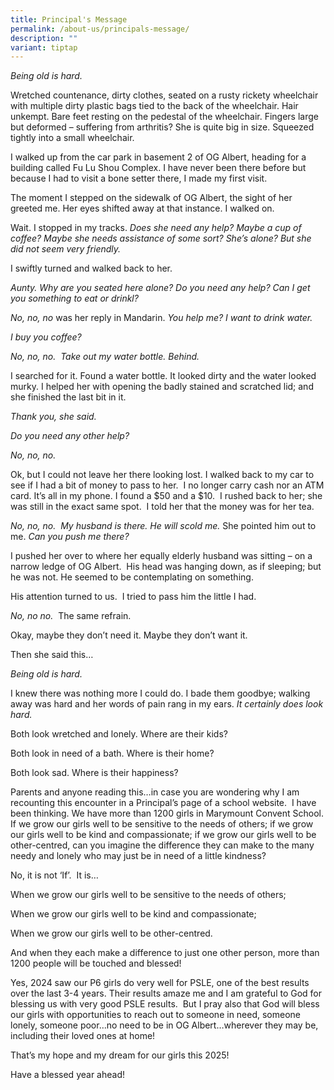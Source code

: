 ```yaml
---
title: Principal's Message
permalink: /about-us/principals-message/
description: ""
variant: tiptap
---
```

<p><em>Being old is hard.</em>&nbsp;</p>
<p>Wretched countenance, dirty clothes, seated on a rusty rickety wheelchair
with multiple dirty plastic bags tied to the back of the wheelchair. Hair
unkempt. Bare feet resting on the pedestal of the wheelchair. Fingers large
but deformed – suffering from arthritis? She is quite big in size. Squeezed
tightly into a small wheelchair.&nbsp;</p>
<p>I walked up from the car park in basement 2 of OG Albert, heading for
a building called Fu Lu Shou Complex. I have never been there before but
because I had to visit a bone setter there, I made my first visit.&nbsp;</p>
<p>The moment I stepped on the sidewalk of OG Albert, the sight of her greeted
me. Her eyes shifted away at that instance. I walked on.&nbsp;</p>
<p>Wait. I stopped in my tracks. <em>Does she need any help? Maybe a cup of coffee? Maybe she needs assistance of some sort? She’s alone? But she did not seem very friendly.</em>&nbsp;</p>
<p>I swiftly turned and walked back to her.&nbsp;</p>
<p><em>Aunty. Why are you seated here alone? Do you need any help? Can I get you something to eat or drinkl?</em>&nbsp;</p>
<p><em>No, no, no</em> was her reply in Mandarin. <em>You help me? I want to drink water.</em>&nbsp;&nbsp;</p>
<p><em>I buy you coffee?</em>&nbsp;</p>
<p><em>No, no, no.&nbsp; Take out my water bottle. Behind.</em>&nbsp;</p>
<p>I searched for it. Found a water bottle. It looked dirty and the water
looked murky. I helped her with opening the badly stained and scratched
lid; and she finished the last bit in it.&nbsp;</p>
<p><em>Thank you, she said.</em>&nbsp;</p>
<p><em>Do you need any other help?</em>&nbsp;</p>
<p><em>No, no, no.</em>&nbsp;</p>
<p>Ok, but I could not leave her there looking lost. I walked back to my
car to see if I had a bit of money to pass to her.&nbsp; I no longer carry
cash nor an ATM card. It’s all in my phone. I found a $50 and a $10.&nbsp;
I rushed back to her; she was still in the exact same spot.&nbsp; I told
her that the money was for her tea.&nbsp;&nbsp;</p>
<p><em>No, no, no.&nbsp; My husband is there. He will scold me. </em>She
pointed him out to me.<em> Can you push me there?</em>&nbsp;</p>
<p>I pushed her over to where her equally elderly husband was sitting – on
a narrow ledge of OG Albert.&nbsp; His head was hanging down, as if sleeping;
but he was not. He seemed to be contemplating on something.&nbsp;</p>
<p>His attention turned to us.&nbsp; I tried to pass him the little I had.&nbsp;</p>
<p><em>No, no no.</em>&nbsp; The same refrain.&nbsp;</p>
<p>Okay, maybe they don’t need it. Maybe they don’t want it.&nbsp;</p>
<p>Then she said this…&nbsp;</p>
<p><em>Being old is hard.</em>&nbsp;</p>
<p>I knew there was nothing more I could do. I bade them goodbye; walking
away was hard and her words of pain rang in my ears. <em>It certainly does look hard.</em>&nbsp;</p>
<p>Both look wretched and lonely. Where are their kids?</p>
<p>Both look in need of a bath. Where is their home?</p>
<p>Both look sad. Where is their happiness?&nbsp;</p>
<p>Parents and anyone reading this…in case you are wondering why I am recounting
this encounter in a Principal’s page of a school website. &nbsp;I have
been thinking. We have more than 1200 girls in Marymount Convent School.
If we grow our girls well to be sensitive to the needs of others; if we
grow our girls well to be kind and compassionate; if we grow our girls
well to be other-centred, can you imagine the difference they can make
to the many needy and lonely who may just be in need of a little kindness?&nbsp;</p>
<p>No, it is not ‘If’.&nbsp; It is…&nbsp;</p>
<p>When we grow our girls well to be sensitive to the needs of others;</p>
<p>When we grow our girls well to be kind and compassionate;</p>
<p>When we grow our girls well to be other-centred.&nbsp;</p>
<p>And when they each make a difference to just one other person, more than
1200 people will be touched and blessed!&nbsp;</p>
<p>Yes, 2024 saw our P6 girls do very well for PSLE, one of the best results
over the last 3-4 years. Their results amaze me and I am grateful to God
for blessing us with very good PSLE results.&nbsp; But I pray also that
God will bless our girls with opportunities to reach out to someone in
need, someone lonely, someone poor…no need to be in OG Albert…wherever
they may be, including their loved ones at home!&nbsp;</p>
<p>That’s my hope and my dream for our girls this 2025!&nbsp;</p>
<p>Have a blessed year ahead!</p>